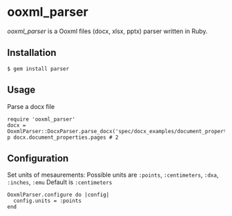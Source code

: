 # ooxml_parser

_ooxml_parser_ is a Ooxml files (docx, xlsx, pptx) parser written in Ruby.

## Installation

    $ gem install parser
    
## Usage

Parse a docx file

    require 'ooxml_parser'
    docx = OoxmlParser::DocxParser.parse_docx('spec/docx_examples/document_properties/page_count.docx')
    p docx.document_properties.pages # 2
    
    
## Configuration

Set units of mesaurements:
Possible units are `:points`, `:centimeters`, `:dxa`, `:inches`, `:emu`
Default is `:centimeters`

    OoxmlParser.configure do |config|
      config.units = :points
    end